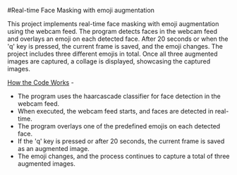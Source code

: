 #Real-time Face Masking with emoji augmentation

This project implements real-time face masking with emoji augmentation using the webcam feed. The program detects faces in the webcam feed and overlays an emoji on each detected face. After 20 seconds or when the 'q' key is pressed, the current frame is saved, and the emoji changes. The project includes three different emojis in total. Once all three augmented images are captured, a collage is displayed, showcasing the captured images.

<ins>How the Code Works</ins> -

- The program uses the haarcascade classifier for face detection in the webcam feed.
- When executed, the webcam feed starts, and faces are detected in real-time.
- The program overlays one of the predefined emojis on each detected face.
- If the 'q' key is pressed or after 20 seconds, the current frame is saved as an augmented image.
- The emoji changes, and the process continues to capture a total of three augmented images.

